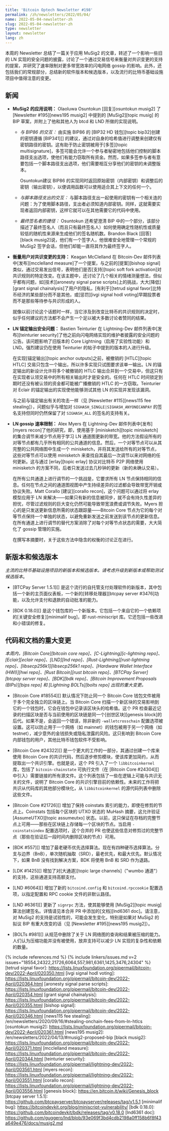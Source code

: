```yaml
---
title: 'Bitcoin Optech Newsletter #198'
permalink: /zh/newsletters/2022/05/04/
name: 2022-05-04-newsletter-zh
slug: 2022-05-04-newsletter-zh
type: newsletter
layout: newsletter
lang: zh
---
```

本周的 Newsletter 总结了一篇关于应用 MuSig2 的文章，转述了一个影响一些旧的 LN 实现的安全问题的披露，讨论了一个通过交易信号来衡量对共识变更的支持的提案，并研究了速率限制对更多带宽效率的闪电网络 gossip 的影响。此外，还包括我们的常规部分，总结新的软件版本和候选版本，以及流行的比特币基础设施项目中值得注意的变更。

## 新闻
- **MuSig2 的应用说明：** Olaoluwa Osuntokun [回复][osuntokun musig2] 了[Newsletter #195][news195 musig2] 中提到的 [MuSig2][topic musig] 的 BIP 草案，并附上了他和其他人为 btcd 和 LND 所做的实现说明。

  - *与 BIP86 的交互：* 由实施 BIP86 的 [BIP32 HD 钱包][topic bip32]创建的密钥遵循 [BIP341][] 的建议，通过对自身的哈希值进行调整来创建仅有密钥路径的密钥。这有助于防止密钥被用于[多签][topic multisignature]，多签可能会允许一个参与者秘密地包括他们控制的脚本路径支出选项，使他们有能力窃取所有资金。然而，如果多签参与者有意要包括一个脚本路径支出选项，他们需要相互分享他们的密钥的未调整版本。

    Osuntokun建议 BIP86 的实现同时返回原始密钥（内部密钥）和调整后的密钥（输出密钥），以便调用函数可以使用适合其上下文的任何一个。

  - *与脚本路径支出的交互：* 与脚本路径支出一起使用的密钥有一个相关连的问题：为了使用脚本路径，支出者必须知道内部密钥。同样，这就需要实现者返回内部密钥，这样它就可以在其他需要它的代码中使用。

  - *最终签名者的捷径：* Osuntokun 还希望澄清 BIP 中的一个部分，该部分描述了最终签名人（而且只有最终签名人）如何使用确定性随机性或质量较低的随机性来源来生成他们的签名随机数。Brandon Black [回答][black musig2]说，他们有一个签字人，他很难安全地管理一个常规的 MuSig2 签字会话，但他们却能一直将其作为最终签字人。

- **衡量用户对共识变更的支持：** Keagan McClelland 在 Bitcoin-Dev 邮件列表中[发布][mcclelland measure]了一个提案，与之前的[提案][bishop signal]类似，通过交易发出信号，表明他们是否[支持][topic soft fork activation]对共识规则的特定改变。在该主题中，还讨论了几个相关的情绪测量想法，但似乎都有问题，如[技术][aronesty signal parse scripts]上的挑战，大大[降低][grant signal chainalysis]了用户的隐私，[有利于][tetrud signal favor]比特币经济的某些部分而不是其他，或[惩罚][ivgi signal hodl voting]早期投票者而不是那些等待参与共识形成的人。

    就像以前讨论这个话题时一样，当它涉及到改变比特币的共识规则的决定时，似乎任何建议的方法都不会产生一个足以被大多数讨论者赞同的结果。

- **LN 锚定输出安全问题：** Bastien Teinturier 在 Lightning-Dev 邮件列表中[发布][teinturier security]了他之前向闪电网络实现的维护者披露的安全问题的公告。该问题影响了旧版本的 Core Lightning（启用了实验性功能）和 LND。强烈建议仍在使用 Teinturier 的帖子中提到的版本的人进行升级。

  在实现[锚定输出][topic anchor outputs]之前，被撤销的 [HTLC][topic HTLC] 交易只包含一个输出，所以许多实现只试图要求该单一输出。LN 的锚定输出的新设计允许将多个被撤销的 HTLC 输出合并到一个交易中，但这只有在实现者认领交易中的所有相关输出时才是安全的。任何在 HTLC 时间锁定到期时还没有被认领的资金都可能被广播撤销的 HTLC 的一方窃取。Teinturier 对 Eclair 的锚定输出的实现使他能够测试其他 LN 的实现并发现该漏洞。

  与之前与锚定输出有关的攻击一样（见 [Newsletter #115][news115 fee stealing]），问题似乎与增加对 `SIGHASH_SINGLE|SIGHASH_ANYONECANPAY` 的签名支持但同时仍然保留了对 `SIGHASH_ALL` 的签名的支持有关。


- **LN gossip 速率限制：** Alex Myers 在 Lightning-Dev 邮件列表中[发布][myers recon]了他的研究，即，使用基于 [minisketch][topic minisketch] 的集合调节来减少节点用于学习 LN 通道图更新的带宽。他的方法假设所有的对等节点都有几乎所有相同的公共通道的信息。然后，一个对等节点可以从其完整的公共网络图中生成一个 minisketch，并将其发送给所有的对等节点，这些对等节点可以使用 minisketch 来查找自其最后一次调节以来对网络的任何更新。这与通过 [erlay][topic erlay] 协议对比特币 P2P 网络使用 minisketch 的方案不同，后者只发送过去几秒钟的更新（新的未确认交易）。

  在所有公共通道上进行调节的一个挑战是，它要求所有 LN 节点保持相同的信息。任何在节点之间的通道图视图中产生持续差异的过滤都会导致带宽开销或协议失败。Matt Corallo [建议][corallo recon]，这个问题可以通过将 erlay 模型应用于 LN 来解决——如果只有新的信息被同步，就不会有持久性差异的担忧，尽管过滤规则的巨大变化仍然可能导致带宽浪费或调节失败。Myers 担心的是只发送更新信息所需的状态跟踪量——Bitcoin Core 节点为它的每个对等节点保持一个单独的状态，以避免重新发送之前发送到该节点的更新信息。在所有通道上进行调节的替代方案消除了对每个对等节点状态的需要，大大简化了 gossip 管理的实施。

  在撰写本摘要时，关于这些方法中隐含的权衡的讨论正在进行。

## 新版本和候选版本

*主流的比特币基础设施项目的新版本和候选版本。请考虑升级到新版本或帮助测试候选版本*。

- [BTCPay Server 1.5.1][] 是这个流行的自托管支付处理软件的新版本，其中包括一个新的主页面仪表板，一个新的[转移处理器][btcpay server #3476]功能，以及允许支付和退款的自动批准的能力。

- [BDK 0.18.0][] 是这个钱包库的一个新版本。它包括一个来自它的一个依赖项的[关键安全修复][minimalif bug]，即 rust-miniscript 库。它还包括一些改进和小错误的修复。

## 代码和文档的重大变更
*本周内，[Bitcoin Core][bitcoin core repo]、[C-Lightning][c-lightning repo]、[Eclair][eclair repo]、[LND][lnd repo]、[Rust-Lightning][rust-lightning repo]、[libsecp256k1][libsecp256k1 repo]、[Hardware Wallet Interface (HWI)][hwi repo]、[Rust Bitcoin][rust bitcoin repo]、[BTCPay Server][btcpay server repo]、[BDK][bdk repo]、[Bitcoin Improvement Proposals (BIPs)][bips repo] 和 [Lightning BOLTs][bolts repo] 出现的重大变更。*

- [Bitcoin Core #18554][] 默认情况下防止同一个 Bitcoin Core 钱包文件被用于多个完全独立的区块链上。当 Bitcoin Core 扫描一个新区块的交易影响到它的一个钱包时，它会在钱包中记录该区块头的哈希值。这个 PR 检查最近记录的扫描区块是否与当前使用的区块链是同一个[创世区块][genesis block]的后代。如果不是，会返回一个错误，除非新的 `-walletcrosschain` 配置选项被设置。这可以防止用于一个网络（如 mainnet）的钱包被用于另一个网络（如 testnet），减少意外的金钱损失或隐私泄露的风险。这只影响到 Bitcoin Core 内部钱包的用户，其他比特币钱包软件不受影响。

- [Bitcoin Core #24322][] 是一个更大的工作的一部分，其通过创建一个库来使用 Bitcoin Core 的共识代码，然后逐步修剪模块，使该库更加简约，从而提取出一个共识引擎。也就是说，这个 PR 引入了一个 `libbitcoinkernel` 库，包括了 `bitcoin-chainstate` 可执行文件（在 [Bitcoin Core #24304][] 中引入）需要链接的所有源文件。这个列表包括了一些在逻辑上可能与共识无关的文件，说明了 Bitcoin Core 的共识引擎目前的依赖性。未来的工作将把共识从代码库的其他部分模块化，从 `libbitcoinkernel` 的源代码列表中删除这些文件。

- [Bitcoin Core #21726][] 增加了保持 coinstats 索引的能力，即使在修剪的节点上。Coinstats 包括每个区块的 UTXO 状态的 MuHash 摘要，这允许验证 [AssumeUTXO][topic assumeutxo] 状态。以前，这只保证在存档的完整节点上可用——那些在区块链上存储每一个区块的节点。当启用 `-coinstatsindex` 配置选项时，这个合并的 PR 也使这些信息对修剪过的完整节点（那些在验证后一段时间内删除区块的节点）可用。

- [BDK #557][] 增加了最老硬币优先选择算法。现在有四种硬币选择算法。分支与边界（BnB），单次随机抽取（SRD），最老优先，和最大优先。默认情况下，如果 BnB 没有找到解决方案，BDK 将使用 BnB 和 SRD 作为退路。

- [LDK #1425][] 增加了对[大通道][topic large channels]（"wumbo 通道"）的支持，这些通道支持高额支付。

- [LND #6064][] 增加了新的 `bitcoind.config` 和 `bitcoind.rpccookie` 配置选项，以指定配置和 RPC cookie 文件的非默认路径。

- [LND #6361][] 更新了 `signrpc` 方法，使其能够使用 [MuSig2][topic musig] 算法创建签名。详情请见本合并 PR 中添加的[文档][lnd6361 doc]。请注意，对 MuSig2 的支持是试验性的，可能会发生变化，特别是如果对 MuSig2 的拟议 BIP 有重大改变的话（见 [Newsletter #195][news195 musig2]）。

- [BOLTs #981][] 从规范中删除了关于 LN 网络图的查询和结果被压缩的能力。人们认为压缩功能并没有被使用，放弃支持可以减少 LN 实现的复杂性和依赖的数量。

{% include references.md %}
{% include linkers/issues.md v=2 issues="18554,24322,21726,6064,557,981,6361,1425,3476,24304" %}
[tetrud signal favor]: https://lists.linuxfoundation.org/pipermail/bitcoin-dev/2022-April/020350.html
[ivgi signal hodl voting]: https://lists.linuxfoundation.org/pipermail/bitcoin-dev/2022-April/020364.html
[aronesty signal parse scripts]: https://lists.linuxfoundation.org/pipermail/bitcoin-dev/2022-April/020354.html
[grant signal chainalysis]: https://lists.linuxfoundation.org/pipermail/bitcoin-dev/2022-April/020355.html
[bishop signal]: https://lists.linuxfoundation.org/pipermail/bitcoin-dev/2022-April/020346.html
[news115 fee stealing]: /en/newsletters/2020/09/16/#stealing-onchain-fees-from-ln-htlcs
[osuntokun musig2]: https://lists.linuxfoundation.org/pipermail/bitcoin-dev/2022-April/020361.html
[news195 musig2]: /en/newsletters/2022/04/13/#musig2-proposed-bip
[black musig2]: https://lists.linuxfoundation.org/pipermail/bitcoin-dev/2022-April/020371.html
[mcclelland measure]: https://lists.linuxfoundation.org/pipermail/bitcoin-dev/2022-April/020344.html
[teinturier security]: https://lists.linuxfoundation.org/pipermail/lightning-dev/2022-April/003561.html
[myers recon]: https://lists.linuxfoundation.org/pipermail/lightning-dev/2022-April/003551.html
[corallo recon]: https://lists.linuxfoundation.org/pipermail/lightning-dev/2022-April/003556.html
[genesis block]: https://en.bitcoin.it/wiki/Genesis_block
[btcpay server 1.5.1]: https://github.com/btcpayserver/btcpayserver/releases/tag/v1.5.1
[minimalif bug]: https://bitcoindevkit.org/blog/miniscript-vulnerability/
[bdk 0.18.0]: https://github.com/bitcoindevkit/bdk/releases/tag/v0.18.0
[lnd6361 doc]: https://github.com/guggero/lnd/blob/93e069f3bd4cdb2198a0ff158b6f8f43a649e476/docs/musig2.md
